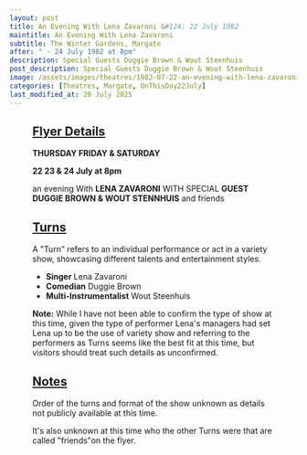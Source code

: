 ```yaml
---
layout: post
title: An Evening With Lena Zavaroni &#124; 22 July 1982
maintitle: An Evening With Lena Zavaroni
subtitle: The Winter Gardens, Margate
after: " - 24 July 1982 at 8pm"
description: Special Guests Duggie Brown & Wout Steenhuis
post_description: Special Guests Duggie Brown & Wout Steenhuis
image: /assets/images/theatres/1982-07-22-an-evening-with-lena-zavaroni-200x200.png
categories: [Theatres, Margate, OnThisDay22July]
last_modified_at: 20 July 2025
---
```


<figure class="fig3">
<div class="CardLayout">
<div class="CardItem">
<h2 id="infobox1" class="infobox"><a href="#infobox1">Flyer Details</a></h2>
<div class="CardItem split">
<p><strong>THURSDAY FRIDAY & SATURDAY</strong></p>
<p><strong>22 23 & 24 July at 8pm</strong></p>
<p>an evening With <strong>LENA ZAVARONI</strong> WITH SPECIAL <strong>GUEST DUGGIE BROWN & WOUT STENNHUIS</strong> and friends</p>
</div></div></div>
</figure>

<figure class="fig3">
<div class="CardLayout">
<div class="CardItem">
<h2 id="infobox2" class="infobox"><a href="#infobox2">Turns</a></h2>
<div class="CardItem split">
<p>A "Turn" refers to an individual performance or act in a variety show, showcasing different talents and entertainment styles.</p>
<ul>
<li><strong>Singer</strong> Lena Zavaroni</li>
<li><strong>Comedian</strong> Duggie Brown</li>
<li><strong>Multi-Instrumentalist</strong> Wout Steenhuis</li>
</ul>
<p><strong>Note:</strong> While I have not been able to confirm the type of show at this time, given the type of performer Lena's managers had set Lena up to be the use of variety show and referring to the performers as Turns seems like the best fit at this time, but visitors should treat such details as unconfirmed.</p>
</div></div></div>
</figure>

<figure class="fig3">
<div class="CardLayout">
<div class="CardItem">
<h2 id="infobox3" class="infobox"><a href="#infobox3">Notes</a></h2>
<div class="CardItem split">
<p>Order of the turns and format of the show unknown as details not publicly available at this time.</p>
<p>It's also unknown at this time who the other Turns were that are called "friends"on the flyer.</p>
</div></div></div>
</figure>
